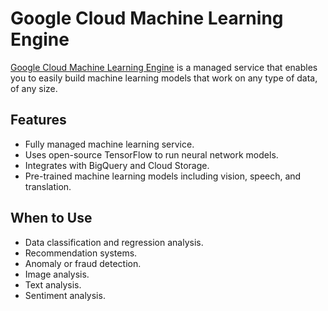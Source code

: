 # Google Cloud Machine Learning Engine

[Google Cloud Machine Learning Engine](https://cloud.google.com/ml-engine/) is a managed service that enables you to easily build machine learning models that work on any type of data, of any size.

## Features

* Fully managed machine learning service.
* Uses open-source TensorFlow to run neural network models.
* Integrates with BigQuery and Cloud Storage.
* Pre-trained machine learning models including vision, speech, and translation.

## When to Use

* Data classification and regression analysis.
* Recommendation systems.
* Anomaly or fraud detection.
* Image analysis.
* Text analysis.
* Sentiment analysis.
